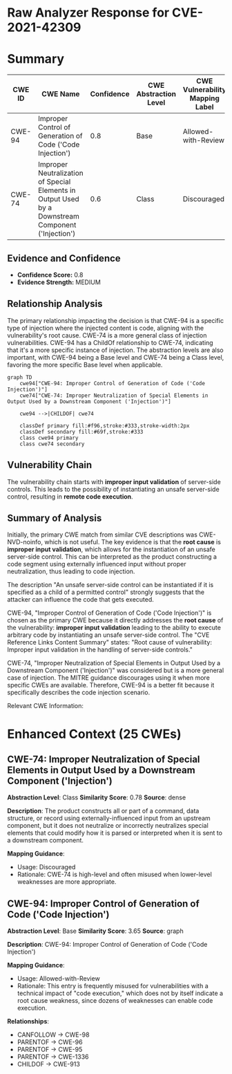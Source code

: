 # Raw Analyzer Response for CVE-2021-42309

# Summary
| CWE ID | CWE Name | Confidence | CWE Abstraction Level | CWE Vulnerability Mapping Label | CWE-Vulnerability Mapping Notes |
|---|---|---|---|---|---|
| CWE-94 | Improper Control of Generation of Code ('Code Injection') | 0.8 | Base | Allowed-with-Review | Primary CWE |
| CWE-74 | Improper Neutralization of Special Elements in Output Used by a Downstream Component ('Injection') | 0.6 | Class | Discouraged | Secondary Candidate |

## Evidence and Confidence

*   **Confidence Score:** 0.8
*   **Evidence Strength:** MEDIUM

## Relationship Analysis
The primary relationship impacting the decision is that CWE-94 is a specific type of injection where the injected content is code, aligning with the vulnerability's root cause. CWE-74 is a more general class of injection vulnerabilities. CWE-94 has a ChildOf relationship to CWE-74, indicating that it's a more specific instance of injection. The abstraction levels are also important, with CWE-94 being a Base level and CWE-74 being a Class level, favoring the more specific Base level when applicable.

```mermaid
graph TD
    cwe94["CWE-94: Improper Control of Generation of Code ('Code Injection')"]
    cwe74["CWE-74: Improper Neutralization of Special Elements in Output Used by a Downstream Component ('Injection')"]
    
    cwe94 -->|CHILDOF| cwe74
    
    classDef primary fill:#f96,stroke:#333,stroke-width:2px
    classDef secondary fill:#69f,stroke:#333
    class cwe94 primary
    class cwe74 secondary
```

## Vulnerability Chain
The vulnerability chain starts with **improper input validation** of server-side controls. This leads to the possibility of instantiating an unsafe server-side control, resulting in **remote code execution**.

## Summary of Analysis
Initially, the primary CWE match from similar CVE descriptions was CWE-NVD-noinfo, which is not useful. The key evidence is that the **root cause** is **improper input validation**, which allows for the instantiation of an unsafe server-side control. This can be interpreted as the product constructing a code segment using externally influenced input without proper neutralization, thus leading to code injection.

The description "An unsafe server-side control can be instantiated if it is specified as a child of a permitted control" strongly suggests that the attacker can influence the code that gets executed.

CWE-94, "Improper Control of Generation of Code ('Code Injection')" is chosen as the primary CWE because it directly addresses the **root cause** of the vulnerability: **improper input validation** leading to the ability to execute arbitrary code by instantiating an unsafe server-side control. The "CVE Reference Links Content Summary" states: "Root cause of vulnerability: Improper input validation in the handling of server-side controls."

CWE-74, "Improper Neutralization of Special Elements in Output Used by a Downstream Component ('Injection')" was considered but is a more general case of injection. The MITRE guidance discourages using it when more specific CWEs are available. Therefore, CWE-94 is a better fit because it specifically describes the code injection scenario.

Relevant CWE Information:

# Enhanced Context (25 CWEs)

## CWE-74: Improper Neutralization of Special Elements in Output Used by a Downstream Component ('Injection')
**Abstraction Level**: Class
**Similarity Score**: 0.78
**Source**: dense

**Description**:
The product constructs all or part of a command, data structure, or record using externally-influenced input from an upstream component, but it does not neutralize or incorrectly neutralizes special elements that could modify how it is parsed or interpreted when it is sent to a downstream component.

**Mapping Guidance**:
- Usage: Discouraged
- Rationale: CWE-74 is high-level and often misused when lower-level weaknesses are more appropriate.

## CWE-94: Improper Control of Generation of Code ('Code Injection')
**Abstraction Level**: Base
**Similarity Score**: 3.65
**Source**: graph

**Description**:
CWE-94: Improper Control of Generation of Code ('Code Injection')

**Mapping Guidance**:
- Usage: Allowed-with-Review
- Rationale: This entry is frequently misused for vulnerabilities with a technical impact of "code execution," which does not by itself indicate a root cause weakness, since dozens of weaknesses can enable code execution.

**Relationships**:
- CANFOLLOW -> CWE-98
- PARENTOF -> CWE-96
- PARENTOF -> CWE-95
- PARENTOF -> CWE-1336
- CHILDOF -> CWE-913